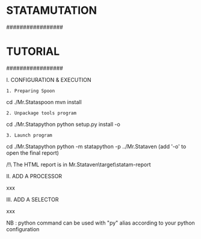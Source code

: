 # STATAMUTATION #

#################
#    TUTORIAL   #
#################

I. CONFIGURATION & EXECUTION

	1. Preparing Spoon

cd ./Mr.Stataspoon
mvn install
	
	2. Unpackage tools program
	
cd ./Mr.Statapython
python setup.py install -o


	3. Launch program
	
cd ./Mr.Statapython
python -m statapython -p ../Mr.Stataven
(add '-o' to open the final report)

/!\ The HTML report is in Mr.Stataven\target\statam-report


II. ADD A PROCESSOR

xxx


III. ADD A SELECTOR

xxx


NB : python command can be used with "py" alias according to your python configuration